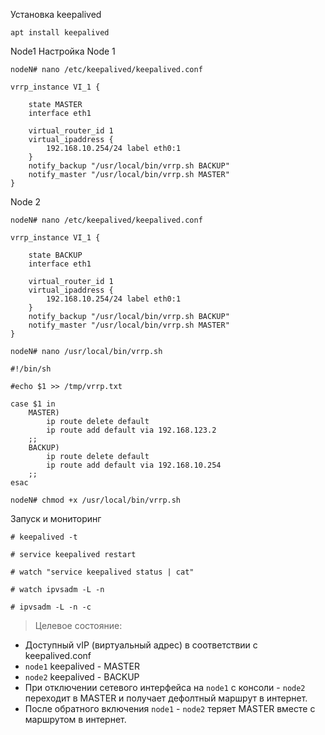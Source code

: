 
Установка keepalived

```
apt install keepalived
```
Node1
Настройка
Node 1
```
nodeN# nano /etc/keepalived/keepalived.conf
```
```
vrrp_instance VI_1 {

    state MASTER
    interface eth1

    virtual_router_id 1
    virtual_ipaddress {
        192.168.10.254/24 label eth0:1
    }
    notify_backup "/usr/local/bin/vrrp.sh BACKUP"
    notify_master "/usr/local/bin/vrrp.sh MASTER"
}
```
Node 2
```
nodeN# nano /etc/keepalived/keepalived.conf
```
```
vrrp_instance VI_1 {

    state BACKUP
    interface eth1

    virtual_router_id 1
    virtual_ipaddress {
        192.168.10.254/24 label eth0:1
    }
    notify_backup "/usr/local/bin/vrrp.sh BACKUP"
    notify_master "/usr/local/bin/vrrp.sh MASTER"
}
```
```
nodeN# nano /usr/local/bin/vrrp.sh
```
```
#!/bin/sh

#echo $1 >> /tmp/vrrp.txt

case $1 in
    MASTER)
        ip route delete default
        ip route add default via 192.168.123.2
    ;;
    BACKUP)
        ip route delete default
        ip route add default via 192.168.10.254
    ;;
esac
```
```
nodeN# chmod +x /usr/local/bin/vrrp.sh
```

Запуск и мониторинг

```
# keepalived -t

# service keepalived restart

# watch "service keepalived status | cat"

# watch ipvsadm -L -n

# ipvsadm -L -n -c
```


> Целевое состояние:
  -  Доступный vIP (виртуальный адрес) в соответствии с keepalived.conf
  - `node1` keepalived - MASTER
  - `node2` keepalived - BACKUP
  - При отключении сетевого интерфейса на `node1` с консоли - `node2` переходит в MASTER и получает дефолтный маршрут в интернет.
  - После обратного включения `node1` - `node2` теряет MASTER вместе с маршрутом в интернет.
